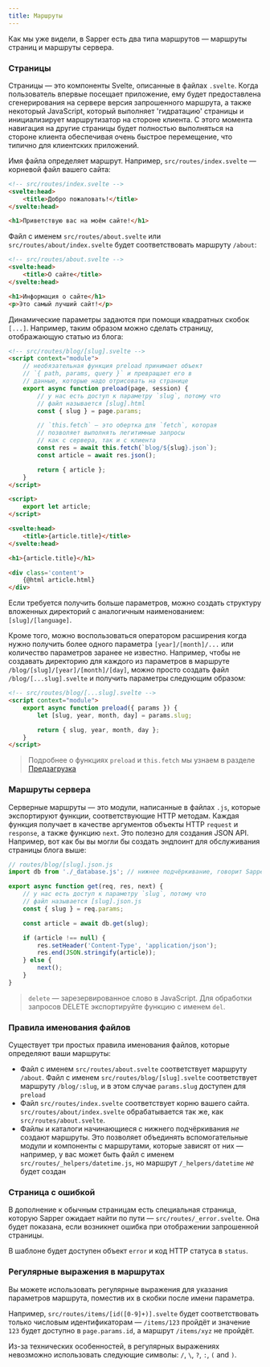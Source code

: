 ```yaml
---
title: Маршруты
---
```

Как мы уже видели, в Sapper есть два типа маршрутов — маршруты страниц и маршруты сервера.

### Страницы

Страницы — это компоненты Svelte, описанные в файлах `.svelte`. Когда пользователь впервые посещает приложение, ему будет предоставлена сгенерирования на сервере версия запрошенного маршрута, а также некоторый JavaScript, который выполняет 'гидратацию' страницы и инициализирует маршрутизатор на стороне клиента. С этого момента навигация на другие страницы будет полностью выполняться на стороне клиента обеспечивая очень быстрое перемещение, что типично для клиентских приложений.

Имя файла определяет маршрут. Например, `src/routes/index.svelte` — корневой файл вашего сайта:


```html
<!-- src/routes/index.svelte -->
<svelte:head>
	<title>Добро пожаловать!</title>
</svelte:head>

<h1>Приветствую вас на моём сайте!</h1>
```

Файл с именем `src/routes/about.svelte` или `src/routes/about/index.svelte` будет соответствовать маршруту `/about`:

```html
<!-- src/routes/about.svelte -->
<svelte:head>
	<title>О сайте</title>
</svelte:head>

<h1>Информация о сайте</h1>
<p>Это самый лучший сайт!</p>
```

Динамические параметры задаются при помощи квадратных скобок `[...]`. Например, таким образом можно сделать страницу, отображающую статью из блога:

```html
<!-- src/routes/blog/[slug].svelte -->
<script context="module">
	// необязательная функция preload принимает объект
	// `{ path, params, query }` и превращает его в
	// данные, которые надо отрисовать на странице
	export async function preload(page, session) {
		// у нас есть доступ к параметру `slug`, потому что
		// файл называется [slug].html
		const { slug } = page.params;

		// `this.fetch` — это обертка для `fetch`, которая
		// позволяет выполнять легитимные запросы
		// как с сервера, так и с клиента
		const res = await this.fetch(`blog/${slug}.json`);
		const article = await res.json();

		return { article };
	}
</script>

<script>
	export let article;
</script>

<svelte:head>
	<title>{article.title}</title>
</svelte:head>

<h1>{article.title}</h1>

<div class='content'>
	{@html article.html}
</div>
```


Если требуется получить больше параметров, можно создать структуру вложенных директорий с аналогичным наименованием: `[slug]/[language]`.

Кроме того, можно воспользоваться оператором расширения когда нужно получить более одного параметра `[year]/[month]/...` или количество параметров заранее не известно. Например, чтобы не создавать директорию для каждого из параметров в маршруте `/blog/[slug]/[year]/[month]/[day]`, можно просто создать файл `/blog/[...slug].svelte` и получить параметры следующим образом:

```html
<!-- src/routes/blog/[...slug].svelte -->
<script context="module">
	export async function preload({ params }) {
		let [slug, year, month, day] = params.slug;

		return { slug, year, month, day };
	}
</script>
```

> Подробнее о функциях `preload` и `this.fetch`  мы узнаем в разделе [Предзагрузка](docs#Predzagruzka)


### Маршруты сервера

Серверные маршруты — это модули, написанные в файлах `.js`, которые экспортируют функции, соответствующие HTTP методам. Каждая функция получает в качестве аргументов объекты HTTP `request` и `response`, а также функцию `next`. Это полезно для создания JSON API. Например, вот как бы вы могли бы создать эндпоинт для обслуживания страницы блога выше:

```js
// routes/blog/[slug].json.js
import db from './_database.js'; // нижнее подчёркивание, говорит Sapper, что это не маршрут

export async function get(req, res, next) {
	// у нас есть доступ к параметру `slug`, потому что
	// файл называется [slug].json.js
	const { slug } = req.params;

	const article = await db.get(slug);

	if (article !== null) {
		res.setHeader('Content-Type', 'application/json');
		res.end(JSON.stringify(article));
	} else {
		next();
	}
}
```

> `delete` — зарезервированное слово в JavaScript. Для обработки запросов DELETE экспортируйте функцию с именем `del`.


### Правила именования файлов

Существует три простых правила именования файлов, которые определяют ваши маршруты:

* Файл с именем `src/routes/about.svelte` соответствует маршруту `/about`. Файл с именем `src/routes/blog/[slug].svelte` соответствует маршруту `/blog/:slug`, и в этом случае `params.slug` доступен для `preload`
* Файл `src/routes/index.svelte` соответствует корню вашего сайта. `src/routes/about/index.svelte` обрабатывается так же, как `src/routes/about.svelte`.
* Файлы и каталоги начинающиеся с нижнего подчёркивания *не* создают маршруты. Это позволяет объединять вспомогательные модули и компоненты с маршрутами, которые зависят от них — например, у вас может быть файл с именем `src/routes/_helpers/datetime.js`, но маршрут `/_helpers/datetime` *не* будет создан


### Страница с ошибкой

В дополнение к обычным страницам есть специальная страница, которую Sapper ожидает найти по пути — `src/routes/_error.svelte`. Она будет показана, если возникнет ошибка при отображении запрошенной страницы.

В шаблоне будет доступен объект `error` и код HTTP статуса в `status`.


### Регулярные выражения в маршрутах

Вы можете использовать регулярные выражения для указания параметров маршрута, поместив их в скобки после имени параметра.

Например, `src/routes/items/[id([0-9]+)].svelte` будет соответствовать только числовым идентификаторам — `/items/123` пройдёт и значение `123` будет доступно в `page.params.id`, а маршрут `/items/xyz` не пройдёт.

Из-за технических особенностей, в регулярных выражениях невозможно использовать следующие символы: `/`, `\`, `?`, `:`, `(` and `)`.